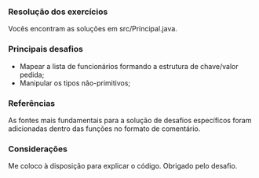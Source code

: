 ### Resolução dos exercícios
  Vocês encontram as soluções em src/Principal.java.

### Principais desafios
 - Mapear a lista de funcionários formando a estrutura de chave/valor pedida;
 - Manipular os tipos não-primitivos;

### Referências
  As fontes mais fundamentais para a solução de desafios específicos foram adicionadas dentro das funções no formato de comentário.

### Considerações
  Me coloco à disposição para explicar o código. Obrigado pelo desafio.
